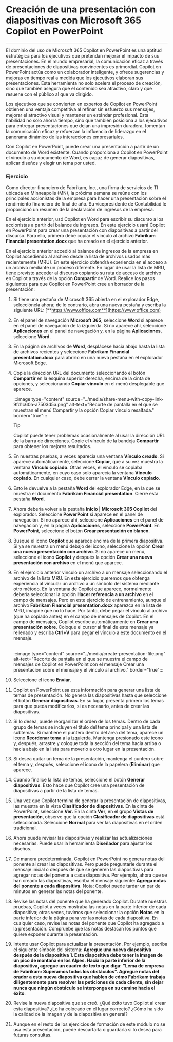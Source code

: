 
# Creación de una presentación con diapositivas con Microsoft 365 Copilot en PowerPoint
---
El dominio del uso de Microsoft 365 Copilot en PowerPoint es una aptitud estratégica para los ejecutivos que pretendan mejorar el impacto de sus presentaciones. En el mundo empresarial, la comunicación eficaz a través de presentaciones de diapositivas convincentes es primordial. Copilot en PowerPoint actúa como un colaborador inteligente, y ofrece sugerencias y mejoras en tiempo real a medida que los ejecutivos elaboran sus presentaciones. Esta herramienta no solo acelera el proceso de creación, sino que también asegura que el contenido sea atractivo, claro y que resuene con el público al que va dirigido.

Los ejecutivos que se convierten en expertos de Copilot en PowerPoint obtienen una ventaja competitiva al refinar sin esfuerzo sus mensajes, mejorar el atractivo visual y mantener un estándar profesional. Esta habilidad no solo ahorra tiempo, sino que también posiciona a los ejecutivos para entregar presentaciones que dejan una impresión duradera, fomentan la comunicación eficaz y refuerzan la influencia de liderazgo en el panorama dinámico de las interacciones empresariales.

Con Copilot en PowerPoint, puede crear una presentación a partir de un documento de Word existente. Cuando proporciona a Copilot en PowerPoint el vínculo a su documento de Word, es capaz de generar diapositivas, aplicar diseños y elegir un tema por usted.

### Ejercicio

Como director financiero de Fabrikam, Inc., una firma de servicios de TI ubicada en Minneapolis (MN), la próxima semana se reúne con los principales accionistas de la empresa para hacer una presentación sobre el rendimiento financiero de final de año. Su vicepresidente de Contabilidad le proporcionó un resumen de la declaración de ingresos de la empresa.

En el ejercicio anterior, usó Copilot en Word para escribir su discurso a los accionistas a partir del balance de ingresos. En este ejercicio usará Copilot en PowerPoint para crear una presentación con diapositivas a partir del discurso. Para ello, primero debe copiar el vínculo al archivo **Fabrikam Financial presentation.docx** que ha creado en el ejercicio anterior.

En el ejercicio anterior accedió al balance de ingresos de la empresa en Copilot accediendo al archivo desde la lista de archivos usados más recientemente (MRU). En este ejercicio obtendrá experiencia en el acceso a un archivo mediante un proceso diferente. En lugar de usar la lista de MRU, tiene previsto acceder al discurso copiando su ruta de acceso de archivo en Copilot a través de la opción **Compartir** de Word. Realice los pasos siguientes para que Copilot en PowerPoint cree un borrador de la presentación:

1. Si tiene una pestaña de Microsoft 365 abierta en el explorador Edge, selecciónela ahora; de lo contrario, abra una nueva pestaña y escriba la siguiente URL: [**https://www.office.com**](https://www.office.com)
1. En el panel de navegación **Microsoft 365**, seleccione **Word** si aparece en el panel de navegación de la izquierda. Si no aparece ahí, seleccione **Aplicaciones** en el panel de navegación y, en la página **Aplicaciones**, seleccione **Word**.
1. En la página de archivos de **Word**, desplácese hacia abajo hasta la lista de archivos recientes y seleccione **Fabrikam Financial presentation.docx** para abrirlo en una nueva pestaña en el explorador Microsoft Edge.
1. Copie la dirección URL del documento seleccionando el botón **Compartir** en la esquina superior derecha, encima de la cinta de opciones, y seleccionando **Copiar vínculo** en el menú desplegable que aparece.

    :::image type="content" source="../media/share-menu-with-copy-link-9fd1c60a-a7503d5a.png" alt-text="Recorte de pantalla en el que se muestran el menú Compartir y la opción Copiar vínculo resaltada." border="true":::

    > [!TIP]
    >  Copilot puede tener problemas ocasionalmente al usar la dirección URL de la barra de direcciones. Copie el vínculo de la bandeja **Compartir** para obtener los mejores resultados.

1. En nuestras pruebas, a veces aparecía una ventana **Vínculo creado**. Si aparece automáticamente, seleccione **Copiar**, que a su vez muestra la ventana **Vínculo copiado**. Otras veces, el vínculo se copiaba automáticamente, en cuyo caso solo aparecía la ventana **Vínculo copiado**. En cualquier caso, debe cerrar la ventana **Vínculo copiado**.
1. Esto le devuelve a la pestaña **Word** del explorador Edge, en la que se muestra el documento **Fabrikam Financial presentation**. Cierre esta pestaña **Word**. 
1. Ahora debería volver a la pestaña **Inicio | Microsoft 365 Copilot** del explorador. Seleccione **PowerPoint** si aparece en el panel de navegación. Si no aparece ahí, seleccione **Aplicaciones** en el panel de navegación y, en la página **Aplicaciones**, seleccione **PowerPoint**. En **PowerPoint**, seleccione el botón **Crear presentación en blanco**.
1. Busque el icono **Copilot** que aparece encima de la primera diapositiva. Si ya se muestra un menú debajo del icono, seleccione la opción **Crear una nueva presentación con archivo**. Si no aparece un menú, seleccione el icono **Copilot** y después la opción **Crear una nueva presentación con archivo** en el menú que aparece.
1. En el ejercicio anterior vinculó un archivo a un mensaje seleccionando el archivo de la lista MRU. En este ejercicio queremos que obtenga experiencia al vincular un archivo a un símbolo del sistema mediante otro método. En la ventana de Copilot que aparece, normalmente debería seleccionar la opción **Hacer referencia a un archivo** en el campo de mensajes. Pero en este ejercicio de entrenamiento, aunque el archivo **Fabrikam Financial presentation.docx** aparezca en la lista de MRU, imagine que no lo hace. Por tanto, debe pegar el vínculo al archivo (que ha copiado antes) en el campo de mensajes de Copilot. En el campo de mensajes, Copilot escribe automáticamente en **Crear una presentación sobre**. Coloque el cursor al final de este mensaje ya rellenado y escriba **Ctrl+V** para pegar el vínculo a este documento en el mensaje.<br><br>

    :::image type="content" source="../media/create-presentation-file.png" alt-text="Recorte de pantalla en el que se muestra el campo de mensajes de Copilot en PowerPoint con el mensaje Crear una presentación sobre el mensaje y el vínculo al archivo." border="true":::

1. Seleccione el icono **Enviar**.
1. Copilot en PowerPoint usa esta información para generar una lista de temas de presentación. No genera las diapositivas hasta que seleccione el botón **Generar diapositivas**. En su lugar, presenta primero los temas para que pueda modificarlos, si es necesario, antes de crear las diapositivas.  
1. Si lo desea, puede reorganizar el orden de los temas. Dentro de cada grupo de temas se incluyen el título del tema principal y una lista de subtemas. Si mantiene el puntero dentro del área del tema, aparece un icono **Reordenar tema** a la izquierda. Mantenga presionado este icono y, después, arrastre y coloque toda la sección del tema hacia arriba o hacia abajo en la lista para moverlo a otro lugar en la presentación.
1. Si desea quitar un tema de la presentación, mantenga el puntero sobre el tema y, después, seleccione el icono de la papelera (**Eliminar**) que aparece. 
1. Cuando finalice la lista de temas, seleccione el botón **Generar diapositivas**. Esto hace que Copilot cree una presentación de diapositivas a partir de la lista de temas. 
1. Una vez que Copilot termina de generar la presentación de diapositivas, las muestra en la vista **Clasificador de diapositivas**. En la cinta de PowerPoint, seleccione **Ver**. En la cinta **Ver**, en el grupo **Vistas de presentación**, observe que la opción **Clasificador de diapositivas** está seleccionada. Seleccione **Normal** para ver las diapositivas en el orden tradicional.
1. Ahora puede revisar las diapositivas y realizar las actualizaciones necesarias. Puede usar la herramienta **Diseñador** para ajustar los diseños.
1. De manera predeterminada, Copilot en PowerPoint no genera notas del ponente al crear las diapositivas. Pero puede preguntarle durante el mensaje inicial o después de que se generen las diapositivas para agregar notas del ponente a cada diapositiva. Por ejemplo, ahora que se han creado las diapositivas, escriba el mensaje siguiente: **Agrega notas del ponente a cada diapositiva**. Nota: Copilot puede tardar un par de minutos en generar las notas del ponente. 
1. Revise las notas del ponente que ha generado Copilot. Durante nuestras pruebas, Copilot a veces mostraba las notas en la parte inferior de cada diapositiva; otras veces, tuvimos que seleccionar la opción **Notas** en la parte inferior de la página para ver las notas de cada diapositiva. En cualquier caso, revise las notas del ponente que Copilot ha agregado a la presentación. Compruebe que las notas destacan los puntos que quiere exponer durante la presentación.
1. Intente usar Copilot para actualizar la presentación. Por ejemplo, escriba el siguiente símbolo del sistema: **Agregue una nueva diapositiva después de la diapositiva 1. Esta diapositiva debe tener la imagen de un pico de montaña en los Alpes. Hacia la parte inferior de la diapositiva, agregue un cuadro de texto que diga: "Lema de empresa de Fabrikam: Superamos todos los obstáculos". Agregue notas del orador a esta nueva diapositiva que hablen de cómo Fabrikam trabaja diligentemente para resolver las peticiones de cada cliente, sin dejar nunca que ningún obstáculo se interponga en su camino hacia el éxito**.
1. Revise la nueva diapositiva que se creó. ¿Qué éxito tuvo Copilot al crear esta diapositiva? ¿Lo ha colocado en el lugar correcto? ¿Cómo ha sido la calidad de la imagen y de la diapositiva en general?
1. Aunque en el resto de los ejercicios de formación de este módulo no se usa esta presentación, puede descartarla o guardarla si lo desea para futuras consultas.

